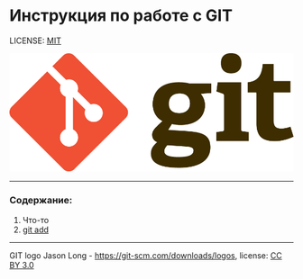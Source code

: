 # Инструкция по работе с GIT

LICENSE: [MIT](./license.md)

![git-logo](./Gitlogo.png)

---

### Содержание:
1. Что-то
2. [git add](add.md)


---

GIT logo Jason Long - https://git-scm.com/downloads/logos, license: [СС BY 3.0](https://creativecommons.org/licenses/by/3.0/)